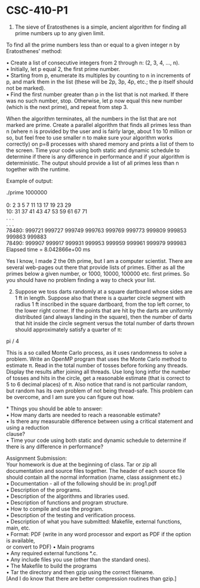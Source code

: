 # CSC-410-P1

1. The sieve of Eratosthenes is a simple, ancient algorithm for finding all prime numbers up to any
given limit. 

To find all the prime numbers less than or equal to a given integer n by Eratosthenes' method: <br>

• Create a list of consecutive integers from 2 through n: (2, 3, 4, ..., n).  <br>
• Initially, let p equal 2, the first prime number.  <br>
• Starting from p, enumerate its multiples by counting to n in increments of p, and mark them
in the list (these will be 2p, 3p, 4p, etc.; the p itself should not be marked).<br>
• Find the first number greater than p in the list that is not marked. If there was no such
number, stop. Otherwise, let p now equal this new number (which is the next prime), and
repeat from step 3.  <br>

When the algorithm terminates, all the numbers in the list that are not marked are prime.
Create a parallel algorithm that finds all primes less than n (where n is provided by the user and
is fairly large, about 1 to 10 million or so, but feel free to use smaller n to make sure your algorithm
works correctly) on p=8 processes with shared memory and prints a list of them to the screen. Time
your code using both static and dynamic schedule to determine if there is any difference in
performance and if your algorithm is deterministic. The output should provide a list of all primes
less than n together with the runtime.

Example of output:  <br>

./prime 1000000  <br>
  <br>
 0: 2 3 5 7 11 13 17 19 23 29  <br>
 10: 31 37 41 43 47 53 59 61 67 71  <br>
 . . .  <br>
 . . .  <br>
 78480: 999721 999727 999749 999763 999769 999773 999809 999853 999863 999883  <br>
 78490: 999907 999917 999931 999953 999959 999961 999979 999983  <br>
 Elapsed time = 8.042866e+00 ms  <br>

Yes I know, I made 2 the 0th prime, but I am a computer scientist. There are several web-pages
out there that provide lists of primes. Either as all the primes below a given number, or 1000, 10000,
100000 etc. first primes. So you should have no problem finding a way to check your list.   <br>

2. Suppose we toss darts randomly at a square dartboard whose sides are 1 ft in length. Suppose also
that there is a quarter circle segment with radius 1 ft inscribed in the square dartboard, from the top
left corner, to the lower right corner. If the points that are hit by the darts are uniformly distributed
(and always landing in the square), then the number of darts that hit inside the circle segment versus
the total number of darts thrown should approximately satisfy a quarter of π:  <br>
  
pi / 4  <br>
  
This is a so called Monte Carlo process, as it uses randomness to solve a problem.
Write an OpenMP program that uses the Monte Carlo method to estimate π. Read in the total
number of tosses before forking any threads. Display the results after joining all threads. Use long
long intfor the number of tosses and hits in the circle, get a reasonable estimate (that is correct to 5 to
6 decimal places) of π. Also notice that rand is not particular random, but random has its own
problem of not being thread-safe. This problem can be overcome, and I am sure you can figure out how.
  
\* Things you should be able to answer:  <br>
• How many darts are needed to reach a reasonable estimate?  <br>
• Is there any measurable difference between using a critical statement and using a reduction  
clause?  <br>
• Time your code using both static and dynamic schedule to determine if there is any
difference in performance?  <br>

Assignment Submission:  <br>
Your homework is due at the beginning of class. Tar or zip all documentation and source files together.
The header of each source file should contain all the normal information (name, class assignment etc.)<br>
• Documentation - all of the following should be in: prog1.pdf  <br>
• Description of the programs.  <br>
• Description of the algorithms and libraries used.  <br>
• Description of functions and program structure.  <br>
• How to compile and use the program.  <br>
• Description of the testing and verification process.  <br>
• Description of what you have submitted: Makefile, external functions, main, etc.  <br>
• Format: PDF (write in any word processor and export as PDF if the option is available,  <br>
or convert to PDF)
• Main programs  <br>
• Any required external functions *.c.  <br>
• Any include files you use (other than the standard ones).  <br>
• The Makefile to build the programs  <br>
• Tar the directory and then gzip using the correct filename.  <br>
[And I do know that there are better compression routines than gzip.]  <br>


